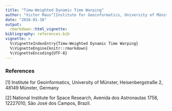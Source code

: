 ```yaml
---
title: "Timw-Weighted Dynamic Time Warping"
author: "Victor Maus^[Institute for Geoinformatics, University of Münster, Heisenbergstraße 2, 48149 Münster, Germany], ^[National Institute for Space Research, Avenida dos Astronautas 1758, 12227010, São José dos Campos, Brazil.]"
date: "2016-01-16"
output: 
  rmarkdown::html_vignette:
bibliography: references.bib
vignette: >
  %\VignetteIndexEntry{Timw-Weighted Dynamic Time Warping}
  %\VignetteEngine{knitr::rmarkdown}
  %\VignetteEncoding{UTF-8}
---
```


### References

[1] Institute for Geoinformatics, University of Münster, Heisenbergstraße 2, 48149 Münster, Germany

[2] National Institute for Space Research, Avenida dos Astronautas 1758, 12227010, São José dos Campos, Brazil.

